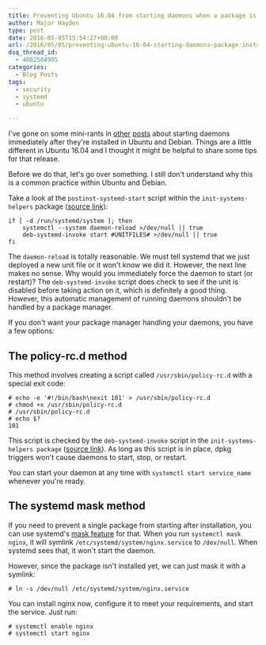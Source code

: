 ```yaml
---
title: Preventing Ubuntu 16.04 from starting daemons when a package is installed
author: Major Hayden
type: post
date: 2016-05-05T15:54:27+00:00
url: /2016/05/05/preventing-ubuntu-16-04-starting-daemons-package-installed/
dsq_thread_id:
  - 4802584995
categories:
  - Blog Posts
tags:
  - security
  - systemd
  - ubuntu

---
```

I've gone on some mini-rants in [other][1] [posts][2] about starting daemons immediately after they're installed in Ubuntu and Debian. Things are a little different in Ubuntu 16.04 and I thought it might be helpful to share some tips for that release.

Before we do that, let's go over something. I still don't understand why this is a common practice within Ubuntu and Debian.

Take a look at the `postinst-systemd-start` script within the `init-systems-helpers` package ([source link][3]):

```shell
if [ -d /run/systemd/system ]; then
    systemctl --system daemon-reload >/dev/null || true
    deb-systemd-invoke start #UNITFILES# >/dev/null || true
fi
```

The `daemon-reload` is totally reasonable. We must tell systemd that we just deployed a new unit file or it won't know we did it. However, the next line makes no sense. Why would you immediately force the daemon to start (or restart)? The `deb-systemd-invoke` script does check to see if the unit is disabled before taking action on it, which is definitely a good thing. However, this automatic management of running daemons shouldn't be handled by a package manager.

If you don't want your package manager handling your daemons, you have a few options:

## The policy-rc.d method

This method involves creating a script called `/usr/sbin/policy-rc.d` with a special exit code:

```
# echo -e '#!/bin/bash\nexit 101' > /usr/sbin/policy-rc.d
# chmod +x /usr/sbin/policy-rc.d
# /usr/sbin/policy-rc.d
# echo $?
101
```

This script is checked by the `deb-systemd-invoke` script in the `init-systems-helpers package` ([source link][4]). As long as this script is in place, dpkg triggers won't cause daemons to start, stop, or restart.

You can start your daemon at any time with `systemctl start service_name` whenever you're ready.

## The systemd mask method

If you need to prevent a single package from starting after installation, you can use systemd's [mask feature][5] for that. When you run `systemctl mask nginx`, it will symlink `/etc/systemd/system/nginx.service` to `/dev/null`. When systemd sees that, it won't start the daemon.

However, since the package isn't installed yet, we can just mask it with a symlink:

```
# ln -s /dev/null /etc/systemd/system/nginx.service
```

You can install nginx now, configure it to meet your requirements, and start the service. Just run:

```
# systemctl enable nginx
# systemctl start nginx
```

 [1]: https://major.io/2015/10/14/what-i-learned-while-securing-ubuntu/
 [2]: https://major.io/2014/06/26/install-debian-packages-without-starting-daemons/
 [3]: https://github.com/Debian/debhelper/blob/master/autoscripts/postinst-systemd-start
 [4]: https://anonscm.debian.org/git/collab-maint/init-system-helpers.git/tree/script/deb-systemd-invoke#n70
 [5]: http://0pointer.de/blog/projects/three-levels-of-off
